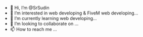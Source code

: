 - 👋 Hi, I’m @SrSudin
- 👀 I’m interested in web developing & FiveM web developing...
- 🌱 I’m currently learning web developing...
- 💞️ I’m looking to collaborate on ...
- 📫 How to reach me ...

<!---
SrSudin/SrSudin is a ✨ special ✨ repository because its `README.md` (this file) appears on your GitHub profile.
You can click the Preview link to take a look at your changes.
--->
